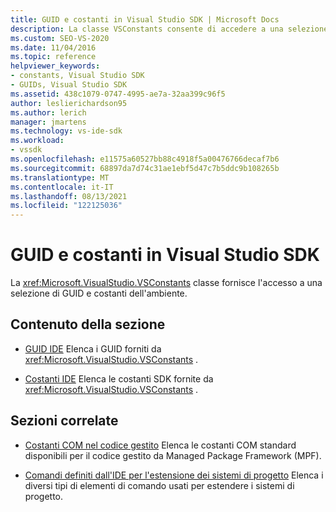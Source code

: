 ```yaml
---
title: GUID e costanti in Visual Studio SDK | Microsoft Docs
description: La classe VSConstants consente di accedere a una selezione di GUID e costanti dell'ambiente in Visual Studio SDK.
ms.custom: SEO-VS-2020
ms.date: 11/04/2016
ms.topic: reference
helpviewer_keywords:
- constants, Visual Studio SDK
- GUIDs, Visual Studio SDK
ms.assetid: 438c1079-0747-4995-ae7a-32aa399c96f5
author: leslierichardson95
ms.author: lerich
manager: jmartens
ms.technology: vs-ide-sdk
ms.workload:
- vssdk
ms.openlocfilehash: e11575a60527bb88c4918f5a00476766decaf7b6
ms.sourcegitcommit: 68897da7d74c31ae1ebf5d47c7b5ddc9b108265b
ms.translationtype: MT
ms.contentlocale: it-IT
ms.lasthandoff: 08/13/2021
ms.locfileid: "122125036"
---
```

# <a name="guids-and-constants-in-the-visual-studio-sdk"></a>GUID e costanti in Visual Studio SDK
La <xref:Microsoft.VisualStudio.VSConstants> classe fornisce l'accesso a una selezione di GUID e costanti dell'ambiente.

## <a name="in-this-section"></a>Contenuto della sezione
- [GUID IDE](../extensibility/ide-guids.md) Elenca i GUID forniti da <xref:Microsoft.VisualStudio.VSConstants> .

- [Costanti IDE](../extensibility/ide-constants.md) Elenca le costanti SDK fornite da <xref:Microsoft.VisualStudio.VSConstants> .

## <a name="related-sections"></a>Sezioni correlate
- [Costanti COM nel codice gestito](../extensibility/com-constants-in-managed-code.md) Elenca le costanti COM standard disponibili per il codice gestito da Managed Package Framework (MPF).

- [Comandi definiti dall'IDE per l'estensione dei sistemi di progetto](../extensibility/internals/ide-defined-commands-for-extending-project-systems.md) Elenca i diversi tipi di elementi di comando usati per estendere i sistemi di progetto.
